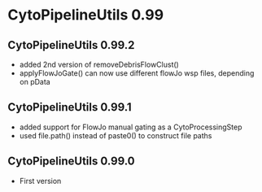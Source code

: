 # CytoPipelineUtils 0.99

## CytoPipelineUtils 0.99.2
- added 2nd version of removeDebrisFlowClust()
- applyFlowJoGate() can now use different flowJo wsp files, depending on pData

## CytoPipelineUtils 0.99.1

- added support for FlowJo manual gating as a CytoProcessingStep
- used file.path() instead of paste0() to construct file paths 

## CytoPipelineUtils 0.99.0

- First version
